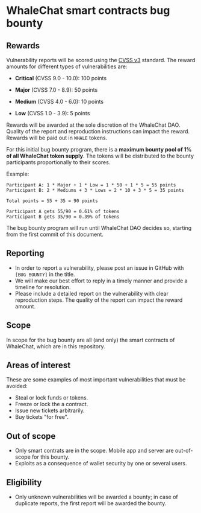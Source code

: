 # WhaleChat smart contracts bug bounty

## Rewards

Vulnerability reports will be scored using the  [CVSS v3](https://www.first.org/cvss/) standard. The reward amounts for different types of vulnerabilities are:

- **Critical** (CVSS 9.0 - 10.0): 100 points

- **Major** (CVSS 7.0 - 8.9): 50 points

- **Medium** (CVSS 4.0 - 6.0): 10 points

- **Low** (CVSS 1.0 - 3.9): 5 points

Rewards will be awarded at the sole discretion of the WhaleChat DAO. Quality of the report and reproduction instructions can impact the reward. Rewards will be paid out in `WHALE` tokens.

For this initial bug bounty program, there is a **maximum bounty pool of 1% of all WhaleChat token supply**. The tokens will be distributed to the bounty participants proportionally to their scores.

Example:
```
Participant A: 1 * Major + 1 * Low = 1 * 50 + 1 * 5 = 55 points
Participant B: 2 * Mediums + 3 * Lows = 2 * 10 + 3 * 5 = 35 points

Total points = 55 + 35 = 90 points

Participant A gets 55/90 = 0.61% of tokens
Participant B gets 35/90 = 0.39% of tokens
```

The bug bounty program will run until WhaleChat DAO decides so, starting from the first commit of this document.

## Reporting

- In order to report a vulnerability, please post an issue in GitHub with `[BUG BOUNTY]` in the title.
- We will make our best effort to reply in a timely manner and provide a timeline for resolution.
- Please include a detailed report on the vulnerability with clear reproduction steps. The quality of the report can impact the reward amount.

## Scope

In scope for the bug bounty are all (and only) the smart contracts of WhaleChat, which are in this repository.

## Areas of interest

These are some examples of most important vulnerabilities that must be avoided:

- Steal or lock funds or tokens.
- Freeze or lock the a contract.
- Issue new tickets arbitrarily.
- Buy tickets "for free".

## Out of scope

- Only smart contrats are in the scope. Mobile app and server are out-of-scope for this bounty.
- Exploits as a consequence of wallet security by one or several users.

## Eligibility

- Only unknown vulnerabilities will be awarded a bounty; in case of duplicate reports, the first report will be awarded the bounty.
